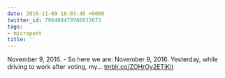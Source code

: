 ```yaml
---
date: 2016-11-09 18:03:46 +0000
twitter_id: 796488479786012672
tags:
- micropost
title: ''
---
```


November 9, 2016. - So here we are: November 9, 2016. Yesterday, while driving to work after voting, my... [tmblr.co/ZOHrOy2ETiKit](https://tmblr.co/ZOHrOy2ETiKit)
